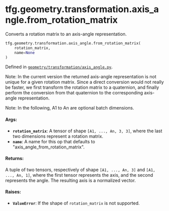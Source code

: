 <div itemscope itemtype="http://developers.google.com/ReferenceObject">
<meta itemprop="name" content="tfg.geometry.transformation.axis_angle.from_rotation_matrix" />
<meta itemprop="path" content="Stable" />
</div>

# tfg.geometry.transformation.axis_angle.from_rotation_matrix

Converts a rotation matrix to an axis-angle representation.

``` python
tfg.geometry.transformation.axis_angle.from_rotation_matrix(
    rotation_matrix,
    name=None
)
```



Defined in [`geometry/transformation/axis_angle.py`](https://github.com/tensorflow/agents/tree/master/tensorflow_graphics/geometry/transformation/axis_angle.py).

<!-- Placeholder for "Used in" -->

Note:
  In the current version the returned axis-angle representation is not unique
  for a given rotation matrix. Since a direct conversion would not really be
  faster, we first transform the rotation matrix to a quaternion, and finally
  perform the conversion from that quaternion to the corresponding axis-angle
  representation.

Note:
  In the following, A1 to An are optional batch dimensions.

#### Args:

* <b>`rotation_matrix`</b>: A tensor of shape `[A1, ..., An, 3, 3]`, where the last two
    dimensions represent a rotation matrix.
* <b>`name`</b>: A name for this op that defaults to "axis_angle_from_rotation_matrix".


#### Returns:

A tuple of two tensors, respectively of shape `[A1, ..., An, 3]` and
`[A1, ..., An, 1]`, where the first tensor represents the axis, and the
second represents the angle. The resulting axis is a normalized vector.


#### Raises:

* <b>`ValueError`</b>: If the shape of `rotation_matrix` is not supported.